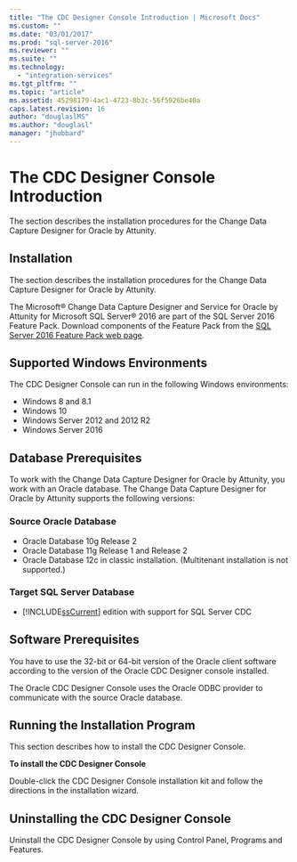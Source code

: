 ```yaml
---
title: "The CDC Designer Console Introduction | Microsoft Docs"
ms.custom: ""
ms.date: "03/01/2017"
ms.prod: "sql-server-2016"
ms.reviewer: ""
ms.suite: ""
ms.technology: 
  - "integration-services"
ms.tgt_pltfrm: ""
ms.topic: "article"
ms.assetid: 45298179-4ac1-4723-8b3c-56f5926be40a
caps.latest.revision: 16
author: "douglaslMS"
ms.author: "douglasl"
manager: "jhubbard"
---
```

# The CDC Designer Console Introduction
  The section describes the installation procedures for the Change Data Capture Designer for Oracle by Attunity.  
  
## Installation  
 The section describes the installation procedures for the Change Data Capture Designer for Oracle by Attunity.  
  
 The Microsoft® Change Data Capture Designer and Service for Oracle by Attunity for Microsoft SQL Server® 2016 are part of the SQL Server 2016 Feature Pack. Download components of the Feature Pack from the [SQL Server 2016 Feature Pack web page](http://go.microsoft.com/fwlink/?LinkId=746297).  
  
## Supported Windows Environments  
 The CDC Designer Console can run in the following Windows environments:  
  
-   Windows 8 and 8.1  
-   Windows 10  
-   Windows Server 2012 and 2012 R2
-   Windows Server 2016

## Database Prerequisites  
 To work with the Change Data Capture Designer for Oracle by Attunity, you work with an Oracle database. The Change Data Capture Designer for Oracle by Attunity supports the following versions:  
  
### Source Oracle Database
  
-   Oracle Database 10g Release 2
-   Oracle Database 11g Release 1 and Release 2
-   Oracle Database 12c in classic installation. (Multitenant installation is not supported.)  

### Target SQL Server Database
  
-   [!INCLUDE[ssCurrent](../../includes/sscurrent-md.md)] edition with support for SQL Server CDC  
  
## Software Prerequisites  
 You have to use the 32-bit or 64-bit version of the Oracle client software according to the version of the Oracle CDC Designer console installed.  
  
 The Oracle CDC Designer Console uses the Oracle ODBC provider to communicate with the source Oracle database.  
  
## Running the Installation Program  
 This section describes how to install the CDC Designer Console.  
  
 **To install the CDC Designer Console**  
  
 Double-click the CDC Designer Console installation kit and follow the directions in the installation wizard.  
  
## Uninstalling the CDC Designer Console  
 Uninstall the CDC Designer Console by using Control Panel, Programs and Features.  
  
  